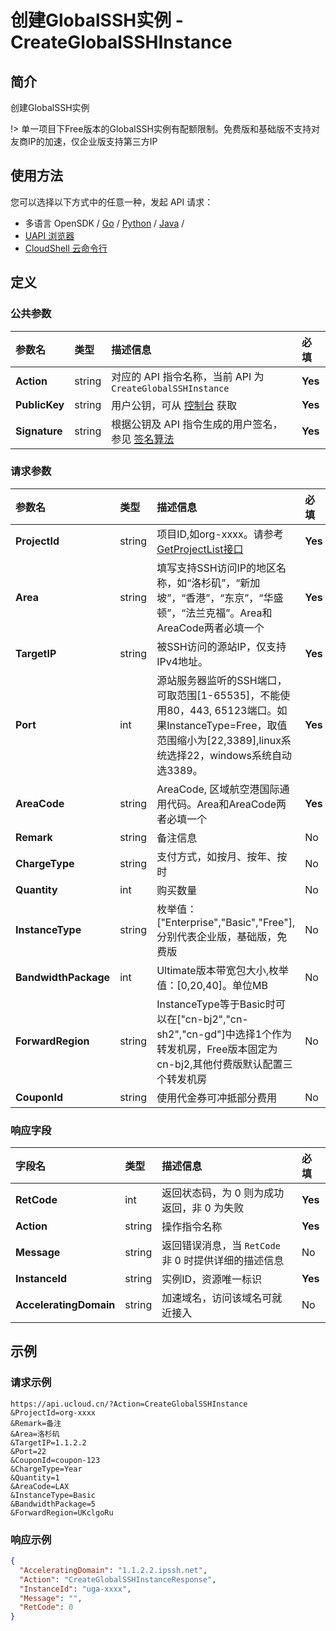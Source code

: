 # 创建GlobalSSH实例 - CreateGlobalSSHInstance

## 简介

创建GlobalSSH实例



!> 单一项目下Free版本的GlobalSSH实例有配额限制。免费版和基础版不支持对友商IP的加速，仅企业版支持第三方IP


## 使用方法

您可以选择以下方式中的任意一种，发起 API 请求：
- 多语言 OpenSDK / [Go](https://github.com/ucloud/ucloud-sdk-go) / [Python](https://github.com/ucloud/ucloud-sdk-python3) / [Java](https://github.com/ucloud/ucloud-sdk-java) /
- [UAPI 浏览器](https://console.ucloud.cn/uapi/detail?id=CreateGlobalSSHInstance)
- [CloudShell 云命令行](https://shell.ucloud.cn/)


## 定义

### 公共参数

| 参数名 | 类型 | 描述信息 | 必填 |
|:---|:---|:---|:---|
| **Action**     | string  | 对应的 API 指令名称，当前 API 为 `CreateGlobalSSHInstance`                        | **Yes** |
| **PublicKey**  | string  | 用户公钥，可从 [控制台](https://console.ucloud.cn/uapi/apikey) 获取                                             | **Yes** |
| **Signature**  | string  | 根据公钥及 API 指令生成的用户签名，参见 [签名算法](api/summary/signature.md)  | **Yes** |

### 请求参数

| 参数名 | 类型 | 描述信息 | 必填 |
|:---|:---|:---|:---|
| **ProjectId** | string | 项目ID,如org-xxxx。请参考[GetProjectList接口](api/summary/get_project_list) |**Yes**|
| **Area** | string | 填写支持SSH访问IP的地区名称，如“洛杉矶”，“新加坡”，“香港”，“东京”，“华盛顿”，“法兰克福”。Area和AreaCode两者必填一个 |**Yes**|
| **TargetIP** | string | 被SSH访问的源站IP，仅支持IPv4地址。 |**Yes**|
| **Port** | int | 源站服务器监听的SSH端口，可取范围[1-65535]，不能使用80，443,  65123端口。如果InstanceType=Free，取值范围缩小为[22,3389],linux系统选择22，windows系统自动选3389。 |**Yes**|
| **AreaCode** | string | AreaCode, 区域航空港国际通用代码。Area和AreaCode两者必填一个 |**Yes**|
| **Remark** | string | 备注信息 |No|
| **ChargeType** | string | 支付方式，如按月、按年、按时 |No|
| **Quantity** | int | 购买数量 |No|
| **InstanceType** | string | 枚举值：["Enterprise","Basic","Free"], 分别代表企业版，基础版，免费版 |No|
| **BandwidthPackage** | int | Ultimate版本带宽包大小,枚举值：[0,20,40]。单位MB |No|
| **ForwardRegion** | string | InstanceType等于Basic时可以在["cn-bj2","cn-sh2","cn-gd"]中选择1个作为转发机房，Free版本固定为cn-bj2,其他付费版默认配置三个转发机房 |No|
| **CouponId** | string | 使用代金券可冲抵部分费用 |No|

### 响应字段

| 字段名 | 类型 | 描述信息 | 必填 |
|:---|:---|:---|:---|
| **RetCode** | int | 返回状态码，为 0 则为成功返回，非 0 为失败 |**Yes**|
| **Action** | string | 操作指令名称 |**Yes**|
| **Message** | string | 返回错误消息，当 `RetCode` 非 0 时提供详细的描述信息 |No|
| **InstanceId** | string | 实例ID，资源唯一标识 |**Yes**|
| **AcceleratingDomain** | string | 加速域名，访问该域名可就近接入 |No|




## 示例

### 请求示例
    
```
https://api.ucloud.cn/?Action=CreateGlobalSSHInstance
&ProjectId=org-xxxx
&Remark=备注
&Area=洛杉矶
&TargetIP=1.1.2.2
&Port=22
&CouponId=coupon-123
&ChargeType=Year
&Quantity=1
&AreaCode=LAX
&InstanceType=Basic
&BandwidthPackage=5
&ForwardRegion=UKclgoRu
```

### 响应示例
    
```json
{
  "AcceleratingDomain": "1.1.2.2.ipssh.net",
  "Action": "CreateGlobalSSHInstanceResponse",
  "InstanceId": "uga-xxxx",
  "Message": "",
  "RetCode": 0
}
```





